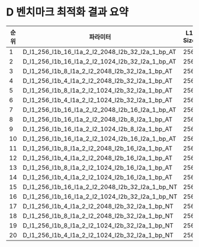 # D 벤치마크 최적화 결과 요약

| 순위 | 파라미터                                             | L1 Size | L1 Block | L1 Assoc | L2 Size | L2 Block | L2 Assoc | BP | 점수     | 사이클     | CPI    | 명령어 수   |
|----|--------------------------------------------------|---------|----------|----------|---------|----------|----------|----|--------|---------|--------|---------|
| 1  | D_l1_256_l1b_16_l1a_2_l2_2048_l2b_32_l2a_1_bp_AT | 256     | 16       | 2        | 2048    | 32       | 1        | AT | 4.6318 | 2116664 | 1.6402 | 1290530 |
| 2  | D_l1_256_l1b_16_l1a_2_l2_1024_l2b_32_l2a_1_bp_AT | 256     | 16       | 2        | 1024    | 32       | 1        | AT | 4.6316 | 2116752 | 1.6402 | 1290530 |
| 3  | D_l1_256_l1b_8_l1a_2_l2_2048_l2b_32_l2a_1_bp_AT  | 256     | 8        | 2        | 2048    | 32       | 1        | AT | 4.6294 | 2117731 | 1.641  | 1290530 |
| 4  | D_l1_256_l1b_4_l1a_2_l2_2048_l2b_32_l2a_1_bp_AT  | 256     | 4        | 2        | 2048    | 32       | 1        | AT | 4.6294 | 2117753 | 1.641  | 1290530 |
| 5  | D_l1_256_l1b_8_l1a_2_l2_1024_l2b_32_l2a_1_bp_AT  | 256     | 8        | 2        | 1024    | 32       | 1        | AT | 4.6293 | 2117819 | 1.641  | 1290530 |
| 6  | D_l1_256_l1b_4_l1a_2_l2_1024_l2b_32_l2a_1_bp_AT  | 256     | 4        | 2        | 1024    | 32       | 1        | AT | 4.629  | 2117929 | 1.6411 | 1290530 |
| 7  | D_l1_256_l1b_16_l1a_2_l2_2048_l2b_16_l2a_1_bp_AT | 256     | 16       | 2        | 2048    | 16       | 1        | AT | 4.6226 | 2120888 | 1.6434 | 1290530 |
| 8  | D_l1_256_l1b_16_l1a_2_l2_2048_l2b_8_l2a_1_bp_AT  | 256     | 16       | 2        | 2048    | 8        | 1        | AT | 4.6226 | 2120888 | 1.6434 | 1290530 |
| 9  | D_l1_256_l1b_16_l1a_2_l2_1024_l2b_8_l2a_1_bp_AT  | 256     | 16       | 2        | 1024    | 8        | 1        | AT | 4.6224 | 2120976 | 1.6435 | 1290530 |
| 10 | D_l1_256_l1b_16_l1a_2_l2_1024_l2b_16_l2a_1_bp_AT | 256     | 16       | 2        | 1024    | 16       | 1        | AT | 4.6224 | 2120976 | 1.6435 | 1290530 |
| 11 | D_l1_256_l1b_8_l1a_2_l2_2048_l2b_16_l2a_1_bp_AT  | 256     | 8        | 2        | 2048    | 16       | 1        | AT | 4.6202 | 2121955 | 1.6443 | 1290530 |
| 12 | D_l1_256_l1b_4_l1a_2_l2_2048_l2b_16_l2a_1_bp_AT  | 256     | 4        | 2        | 2048    | 16       | 1        | AT | 4.6202 | 2121977 | 1.6443 | 1290530 |
| 13 | D_l1_256_l1b_8_l1a_2_l2_1024_l2b_16_l2a_1_bp_AT  | 256     | 8        | 2        | 1024    | 16       | 1        | AT | 4.62   | 2122043 | 1.6443 | 1290530 |
| 14 | D_l1_256_l1b_4_l1a_2_l2_1024_l2b_16_l2a_1_bp_AT  | 256     | 4        | 2        | 1024    | 16       | 1        | AT | 4.62   | 2122065 | 1.6443 | 1290530 |
| 15 | D_l1_256_l1b_16_l1a_2_l2_2048_l2b_32_l2a_1_bp_NT | 256     | 16       | 2        | 2048    | 32       | 1        | NT | 4.6098 | 2126744 | 1.648  | 1290530 |
| 16 | D_l1_256_l1b_16_l1a_2_l2_1024_l2b_32_l2a_1_bp_NT | 256     | 16       | 2        | 1024    | 32       | 1        | NT | 4.6096 | 2126832 | 1.648  | 1290530 |
| 17 | D_l1_256_l1b_4_l1a_2_l2_2048_l2b_32_l2a_1_bp_NT  | 256     | 4        | 2        | 2048    | 32       | 1        | NT | 4.6075 | 2127833 | 1.6488 | 1290530 |
| 18 | D_l1_256_l1b_8_l1a_2_l2_2048_l2b_32_l2a_1_bp_NT  | 256     | 8        | 2        | 2048    | 32       | 1        | NT | 4.6075 | 2127811 | 1.6488 | 1290530 |
| 19 | D_l1_256_l1b_8_l1a_2_l2_1024_l2b_32_l2a_1_bp_NT  | 256     | 8        | 2        | 1024    | 32       | 1        | NT | 4.6073 | 2127899 | 1.6489 | 1290530 |
| 20 | D_l1_256_l1b_4_l1a_2_l2_1024_l2b_32_l2a_1_bp_NT  | 256     | 4        | 2        | 1024    | 32       | 1        | NT | 4.6071 | 2128009 | 1.6489 | 1290530 |
